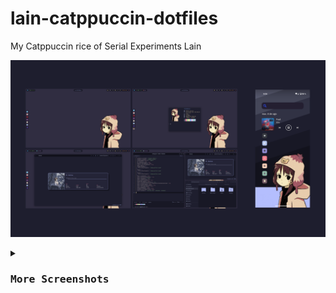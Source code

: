 # lain-catppuccin-dotfiles
My Catppuccin rice of Serial Experiments Lain

![rice.png](assets/rice.png)

<details close>
<summary><h3><samp>More Screenshots</samp></h3></summary>

![desktop.png](assets/desktop.png)

![terminal.png](assets/terminal.png)

![browser.png](assets/browser.png)

![code.png](assets/code.png)

![phone.png](assets/phone.png)

</details>

